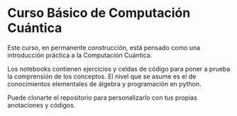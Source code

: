 # Curso Básico de Computación Cuántica

Este curso, en permanente construcción,  está pensado como una introducción práctica a la Computación Cuántica. 

Los notebooks contienen ejercicios y celdas de código para poner a prueba la comprensión de los conceptos.
El nivel  que se asume es el de conocimientos elementales de álgebra y programación en python.

Puede clonarte el repositorio para personalizarlo con tus propias anotaciones y códigos.


 
